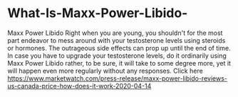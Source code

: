 # What-Is-Maxx-Power-Libido-
Maxx Power Libido Right when you are young, you shouldn't for the most part endeavor to mess around with your testosterone levels using steroids or hormones. The outrageous side effects can prop up until the end of time. In case you have to upgrade your testosterone levels, do it ordinarily using Maxx Power Libido rather, to be sure, it will take to some degree more, yet it will happen even more regularly without any responses. Click here https://www.marketwatch.com/press-release/maxx-power-libido-reviews-us-canada-price-how-does-it-work-2020-04-14
